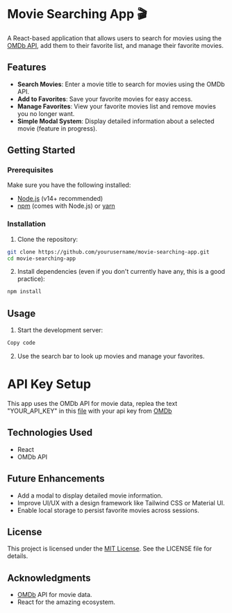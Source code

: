 # Movie Searching App 🎬

A React-based application that allows users to search for movies using the [OMDb API](https://www.omdbapi.com/), add them to their favorite list, and manage their favorite movies.

## Features
- **Search Movies**: Enter a movie title to search for movies using the OMDb API.
- **Add to Favorites**: Save your favorite movies for easy access.
- **Manage Favorites**: View your favorite movies list and remove movies you no longer want.
- **Simple Modal System**: Display detailed information about a selected movie (feature in progress).

## Getting Started

### Prerequisites
Make sure you have the following installed:
- [Node.js](https://nodejs.org/) (v14+ recommended)
- [npm](https://www.npmjs.com/) (comes with Node.js) or [yarn](https://yarnpkg.com/)

### Installation
1. Clone the repository:
 ```bash
git clone https://github.com/yourusername/movie-searching-app.git
cd movie-searching-app
```   
2. Install dependencies (even if you don't currently have any, this is a good practice):
```bash
npm install

```
## Usage

1. Start the development server:
```bash
Copy code
```
2. Use the search bar to look up movies and manage your favorites.


# API Key Setup
This app uses the OMDb API for movie data, replea the text "YOUR_API_KEY" in this [file](https://github.com/samuadda/movies_searching_app-React/blob/main/src/searchMovies.jsx) with your api key from [OMDb](https://www.omdbapi.com/)

## Technologies Used
- React
- OMDb API

## Future Enhancements
- Add a modal to display detailed movie information.
- Improve UI/UX with a design framework like Tailwind CSS or Material UI.
- Enable local storage to persist favorite movies across sessions.

## License
This project is licensed under the [MIT License](https://opensource.org/license/mit). See the LICENSE file for details.

## Acknowledgments
- [OMDb](https://www.omdbapi.com/) API for movie data.
- React for the amazing ecosystem.


